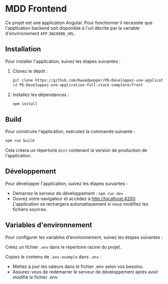 # MDD Frontend

Ce projet est une application Angular.
Pour fonctionner il necessite que l'application backend soit disponible à l'url décrite par la variable d'envirronement `APP_BACKEND_URL`.

## Installation

Pour installer l'application, suivez les étapes suivantes :

1. Clonez le dépôt :

    ```sh
    git clone https://github.com/Kwaadpepper/P6-Developpez-une-application-full-stack-complete
    cd P6-Developpez-une-application-full-stack-complete/front
    ```

2. Installez les dépendances :

    ```sh
    npm install
    ```

## Build

Pour construire l'application, exécutez la commande suivante :

  ```sh
  npm run build
  ```

Cela créera un répertoire `dist` contenant la version de production de l'application.

## Développement

Pour développer l'application, suivez les étapes suivantes :

- Démarrez le serveur de développement : `npm run dev`
- Ouvrez votre navigateur et accédez à <http://localhost:4200>. L'application se rechargera automatiquement si vous modifiez les fichiers sources.

## Variables d'environnement

Pour configurer les variables d'environnement, suivez les étapes suivantes :

Créez un fichier `.env` dans le répertoire racine du projet.

Copiez le contenu de `.env.example` dans `.env` :

- Mettez à jour les valeurs dans le fichier .env selon vos besoins.
- Assurez-vous de redémarrer le serveur de développement après avoir modifié le fichier .env.
